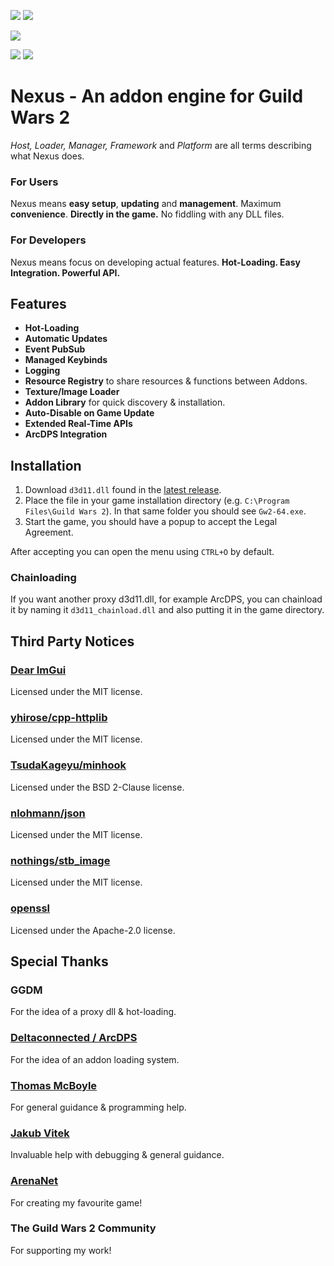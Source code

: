 [![](https://discordapp.com/api/guilds/410828272679518241/widget.png?style=banner2)](https://discord.gg/Mvk7W7gjE4)
[![](https://raidcore.gg/Resources/Images/Patreon.png)](https://www.patreon.com/bePatron?u=46163080)

![](https://img.shields.io/github/v/release/RaidcoreGG/Nexus?style=for-the-badge&labelColor=%23131519&color=%230F79AA)

![](https://img.shields.io/github/downloads/RaidcoreGG/Nexus/total?style=for-the-badge&labelColor=%23131519&color=%230F79AA&label=Direct%20Downloads)
![](https://img.shields.io/github/downloads/RaidcoreGG/NexusInstaller/total?style=for-the-badge&labelColor=%23131519&color=%230F79AA&label=Installer%20Downloads)

# Nexus - An addon engine for Guild Wars 2

*Host, Loader, Manager, Framework* and *Platform* are all terms describing what Nexus does.

### For Users
Nexus means **easy setup**, **updating** and **management**. Maximum **convenience**. **Directly in the game.** No fiddling with any DLL files.

### For Developers
Nexus means focus on developing actual features. **Hot-Loading. Easy Integration. Powerful API.**

## Features
- **Hot-Loading**
- **Automatic Updates**
- **Event PubSub**
- **Managed Keybinds**
- **Logging**
- **Resource Registry** to share resources & functions between Addons.
- **Texture/Image Loader**
- **Addon Library** for quick discovery & installation.
- **Auto-Disable on Game Update**
- **Extended Real-Time APIs**
- **ArcDPS Integration**

## Installation
1. Download `d3d11.dll` found in the [latest release](https://github.com/RaidcoreGG/Nexus/releases).
2. Place the file in your game installation directory (e.g. `C:\Program Files\Guild Wars 2`). In that same folder you should see `Gw2-64.exe`.
3. Start the game, you should have a popup to accept the Legal Agreement.

After accepting you can open the menu using `CTRL+O` by default.

### Chainloading
If you want another proxy d3d11.dll, for example ArcDPS, you can chainload it by naming it `d3d11_chainload.dll` and also putting it in the game directory.

## Third Party Notices
### [Dear ImGui](https://github.com/ocornut/imgui)
Licensed under the MIT license.

### [yhirose/cpp-httplib](https://github.com/yhirose/cpp-httplib)
Licensed under the MIT license.

### [TsudaKageyu/minhook](https://github.com/TsudaKageyu/minhook)
Licensed under the BSD 2-Clause license.

### [nlohmann/json](https://github.com/nlohmann/json)
Licensed under the MIT license.

### [nothings/stb_image](https://github.com/nothings/stb)
Licensed under the MIT license.

### [openssl](https://github.com/openssl/openssl)
Licensed under the Apache-2.0 license.

## Special Thanks
### GGDM
For the idea of a proxy dll & hot-loading.

### [Deltaconnected / ArcDPS](https://www.deltaconnected.com/arcdps/)
For the idea of an addon loading system.

### [Thomas McBoyle](https://github.com/TMcBoyle)
For general guidance & programming help.

### [Jakub Vitek](https://github.com/Sognus)
Invaluable help with debugging & general guidance.

### [ArenaNet](https://arena.net/)
For creating my favourite game!

### The Guild Wars 2 Community
For supporting my work!

